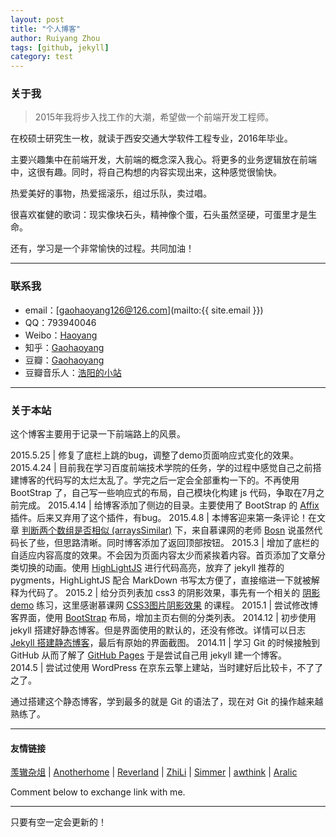 ```yaml
---
layout: post
title: "个人博客"
author: Ruiyang Zhou
tags: [github, jekyll]
category: test
---
```




### 关于我

> 2015年我将步入找工作的大潮，希望做一个前端开发工程师。   

在校硕士研究生一枚，就读于西安交通大学软件工程专业，2016年毕业。   

主要兴趣集中在前端开发，大前端的概念深入我心。将更多的业务逻辑放在前端中，这很有趣。同时，将自己构想的内容实现出来，这种感觉很愉快。   

热爱美好的事物，热爱摇滚乐，组过乐队，卖过唱。

很喜欢崔健的歌词：现实像块石头，精神像个蛋，石头虽然坚硬，可蛋里才是生命。   

还有，学习是一个非常愉快的过程。共同加油！   

---

### 联系我

* email：[gaohaoyang126@126.com](mailto:{{ site.email }})
* QQ：793940046
* Weibo：[Haoyang](http://weibo.com/3115521wh)
* 知乎：[Gaohaoyang](http://www.zhihu.com/people/gaohaoyang)
* 豆瓣：[Gaohaoyang](http://www.douban.com/people/42525035/)
* 豆瓣音乐人：[浩阳的小站](http://site.douban.com/haoyangaiyinyue/)

---

### 关于本站   

这个博客主要用于记录一下前端路上的风景。

2015.5.25 | 修复了底栏上跳的bug，调整了demo页面响应式变化的效果。
2015.4.24 | 目前我在学习百度前端技术学院的任务，学的过程中感觉自己之前搭建博客的代码写的太烂太乱了。学完之后一定会全部重构一下的。不再使用 BootStrap 了，自己写一些响应式的布局，自己模块化构建 js 代码，争取在7月之前完成。
2015.4.14  |  给博客添加了侧边的目录。主要使用了 BootStrap 的 [Affix](http://v3.bootcss.com/javascript/#affix) 插件。后来又弃用了这个插件，有bug。
2015.4.8      |  本博客迎来第一条评论！在文章 [判断两个数组是否相似 (arraysSimilar)](http://gaohaoyang.github.io/2015/04/06/arrays-similar/) 下，来自慕课网的老师 [Bosn](http://www.imooc.com/space/teacher/id/1159332) 说虽然代码长了些，但思路清晰。同时博客添加了返回顶部按钮。
2015.3	       |  增加了底栏的自适应内容高度的效果。不会因为页面内容太少而紧挨着内容。首页添加了文章分类切换的动画。使用 [HighLightJS](https://highlightjs.org/) 进行代码高亮，放弃了 jekyll 推荐的 pygments，HighLightJS 配合 MarkDown 书写太方便了，直接缩进一下就被解释为代码了。
2015.2	       |  给分页列表加 css3 的阴影效果，事先有一个相关的 [阴影demo](http://gaohaoyang.github.io/shadow-demo-css3/) 练习，这里感谢慕课网 [CSS3图片阴影效果](http://www.imooc.com/learn/240) 的课程。
2015.1	       |  尝试修改博客界面，使用 [BootStrap](http://getbootstrap.com/) 布局，增加主页右侧的分类列表。
2014.12	       |  初步使用 jekyll 搭建好静态博客。但是界面使用的默认的，还没有修改。详情可以日志 [Jekyll 搭建静态博客](http://gaohaoyang.github.io/2015/02/15/create-my-blog-with-jekyll/)，最后有原始的界面截图。
2014.11         |  学习 Git 的时候接触到 GitHub 从而了解了 [GitHub Pages](http://pages.github.com/) 于是尝试自己用 jekyll 建一个博客。   
2014.5          |  尝试过使用 WordPress 在京东云擎上建站，当时建好后比较卡，不了了之了。

通过搭建这个静态博客，学到最多的就是 Git 的语法了，现在对 Git 的操作越来越熟练了。  

---

#### 友情链接

[羡辙杂俎](http://zhangwenli.com/blog) \| [Anotherhome](https://www.anotherhome.net) \| [Reverland](http://reverland.org/) \| [ZhiLi](http://lizhipower.github.io/) \| [Simmer](http://simmer-jun.github.io/) \| [awthink](http://awthink.net/) \| [Aralic](http://aralic.github.io/)

Comment below to exchange link with me.  

---

只要有空一定会更新的！